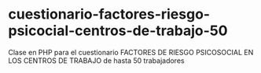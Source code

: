 # cuestionario-factores-riesgo-psicocial-centros-de-trabajo-50
Clase en PHP para el cuestionario FACTORES DE RIESGO PSICOSOCIAL EN LOS CENTROS DE TRABAJO de hasta 50 trabajadores
